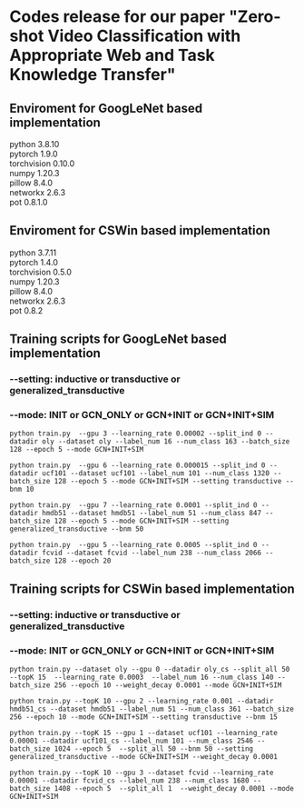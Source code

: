 # Codes release for our paper "Zero-shot Video Classification with Appropriate Web and Task Knowledge Transfer"


## Enviroment for GoogLeNet based implementation
python 3.8.10<br />
pytorch 1.9.0<br />
torchvision 0.10.0<br />
numpy 1.20.3<br />
pillow 8.4.0<br />
networkx 2.6.3<br />
pot 0.8.1.0<br />

## Enviroment for CSWin based implementation
python 3.7.11<br />
pytorch 1.4.0<br />
torchvision 0.5.0<br />
numpy 1.20.3<br />
pillow 8.4.0<br />
networkx 2.6.3<br />
pot 0.8.2<br />



## Training scripts for GoogLeNet based implementation
### --setting: inductive or transductive or generalized_transductive
### --mode: INIT or GCN_ONLY or GCN+INIT or GCN+INIT+SIM
```
python train.py  --gpu 3 --learning_rate 0.00002 --split_ind 0 --datadir oly --dataset oly --label_num 16 --num_class 163 --batch_size 128 --epoch 5 --mode GCN+INIT+SIM
```
```
python train.py  --gpu 6 --learning_rate 0.000015 --split_ind 0 --datadir ucf101 --dataset ucf101 --label_num 101 --num_class 1320 --batch_size 128 --epoch 5 --mode GCN+INIT+SIM --setting transductive --bnm 10
```
```
python train.py  --gpu 7 --learning_rate 0.0001 --split_ind 0 --datadir hmdb51 --dataset hmdb51 --label_num 51 --num_class 847 --batch_size 128 --epoch 5 --mode GCN+INIT+SIM --setting generalized_transductive --bnm 50
```
```
python train.py  --gpu 5 --learning_rate 0.0005 --split_ind 0 --datadir fcvid --dataset fcvid --label_num 238 --num_class 2066 --batch_size 128 --epoch 20
```

## Training scripts for CSWin based implementation
### --setting: inductive or transductive or generalized_transductive
### --mode: INIT or GCN_ONLY or GCN+INIT or GCN+INIT+SIM
```
python train.py --dataset oly --gpu 0 --datadir oly_cs --split_all 50  --topK 15  --learning_rate 0.0003  --label_num 16 --num_class 140 --batch_size 256 --epoch 10 --weight_decay 0.0001 --mode GCN+INIT+SIM
```
```
python train.py --topK 10 --gpu 2 --learning_rate 0.001 --datadir hmdb51_cs --dataset hmdb51 --label_num 51 --num_class 361 --batch_size 256 --epoch 10 --mode GCN+INIT+SIM --setting transductive --bnm 15
```

```
python train.py --topK 15 --gpu 1 --dataset ucf101 --learning_rate 0.00001 --datadir ucf101_cs --label_num 101 --num_class 2546 --batch_size 1024 --epoch 5  --split_all 50 --bnm 50 --setting generalized_transductive --mode GCN+INIT+SIM --weight_decay 0.0001
```

```
python train.py --topK 10 --gpu 3 --dataset fcvid --learning_rate 0.00001 --datadir fcvid_cs --label_num 238 --num_class 1680 --batch_size 1408 --epoch 5  --split_all 1  --weight_decay 0.0001 --mode GCN+INIT+SIM
```
